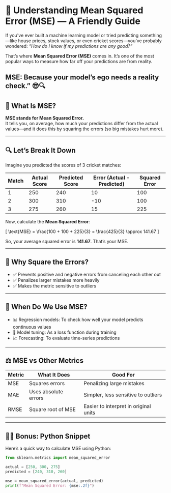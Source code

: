 # 📘 Understanding Mean Squared Error (MSE) — A Friendly Guide

If you've ever built a machine learning model or tried predicting something—like house prices, stock values, or even cricket scores—you’ve probably wondered: *“How do I know if my predictions are any good?”*

That’s where **Mean Squared Error (MSE)** comes in. It’s one of the most popular ways to measure how far off your predictions are from reality.

MSE: Because your model’s ego needs a reality check.” 😎🔍
---

## 🧠 What Is MSE?

**MSE stands for Mean Squared Error.**  
It tells you, on average, how much your predictions differ from the actual values—and it does this by squaring the errors (so big mistakes hurt more).

---

## 🔍 Let’s Break It Down

Imagine you predicted the scores of 3 cricket matches:

| Match | Actual Score | Predicted Score | Error (Actual - Predicted) | Squared Error |
|-------|--------------|-----------------|-----------------------------|----------------|
| 1     | 250          | 240             | 10                          | 100            |
| 2     | 300          | 310             | -10                         | 100            |
| 3     | 275          | 260             | 15                          | 225            |

Now, calculate the **Mean Squared Error**:



\[
\text{MSE} = \frac{100 + 100 + 225}{3} = \frac{425}{3} \approx 141.67
\]



So, your average squared error is **141.67**. That’s your MSE.

---

## 🎯 Why Square the Errors?

- ✅ Prevents positive and negative errors from canceling each other out
- ✅ Penalizes larger mistakes more heavily
- ✅ Makes the metric sensitive to outliers

---

## 🧰 When Do We Use MSE?

- 📊 Regression models: To check how well your model predicts continuous values
- 🧪 Model tuning: As a loss function during training
- 📈 Forecasting: To evaluate time-series predictions

---

## ⚖️ MSE vs Other Metrics

| Metric | What It Does           | Good For                          |
|--------|------------------------|-----------------------------------|
| MSE    | Squares errors         | Penalizing large mistakes         |
| MAE    | Uses absolute errors   | Simpler, less sensitive to outliers |
| RMSE   | Square root of MSE     | Easier to interpret in original units |

---

## 🧑‍💻 Bonus: Python Snippet

Here’s a quick way to calculate MSE using Python:

```python
from sklearn.metrics import mean_squared_error

actual = [250, 300, 275]
predicted = [240, 310, 260]

mse = mean_squared_error(actual, predicted)
print(f"Mean Squared Error: {mse:.2f}")
